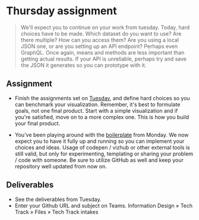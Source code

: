 # Thursday assignment

> We'll expect you to continue on your work from tuesday. Today, hard choices have to be made. Which dataset do you want to use? Are there multiple? How can you access them? Are you using a local JSON one, or are you setting up an API endpoint? Perhaps even GraphQL. Once again, means and methods are less important than getting actual results. If your API is unreliable, perhaps try and save the JSON it generates so you can prototype with it.

## Assignment

 - Finish the assignments set on [Tuesday](./TUESDAY.md), and define hard choices so you can benchmark your visualization. Remember, it's best to formulate goals, not one final product. Start with a simple visualization and if you're satisfied, move on to a more complex one. This is how you build your final product.

 - You've been playing around with the [boilerplate](../boilerplate) from Monday. We now expect you to have it fully up and running so you can implement your choices and ideas. Usage of codepen / vizhub or other external tools is still valid, but only for experimenting, templating or sharing your problem / code with someone. Be sure to utilize GitHub as well and keep your repository well updated from now on.

## Deliverables

 - See the deliverables from Tuesday.
 - Enter your Github URL and subject on Teams. Information Design » Tech Track » Files » Tech Track intakes

